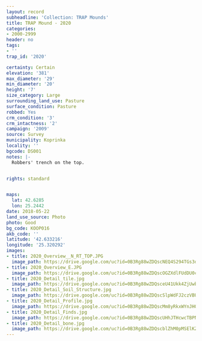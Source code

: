 ```yaml
---
layout: record
subheadline: 'Collection: TRAP Mounds'
title: TRAP Mound - 2020
categories:
- 2000-2999
header: no
tags:
- ''
trap_id: '2020'

certainty: Certain
elevation: '381'
max_diameter: '29'
min_diameter: '20'
height: '7'
size_category: Large
surrounding_land_use: Pasture
surface_condition: Pasture
robbed: Yes
crm_condition: '3'
crm_intactness: '2'
campaign: '2009'
source: Survey
municipality: Koprinka
locality: ''
bgcode: DS001
notes: |-
  Robbers' trench on the top.


rights: standard


maps:
  lat: 42.6285
  lon: 25.2442
date: 2018-05-22
land_use_source: Photo
photo: Good
bg_code: KOOP016
akb_code: ''
latitude: '42.633216'
longitude: '25.320292'
images:
- title: 2020_Overview__N_RT_TOP.JPG
  image_path: https://drive.google.com/uc?id=0B3Rg88wZDQscNEQ4S294TGs3dVk
- title: 2020_Overview_E.JPG
  image_path: https://drive.google.com/uc?id=0B3Rg88wZDQscOGZXdlFUdDU0cms
- title: 2020_Detail_tile.jpg
  image_path: https://drive.google.com/uc?id=0B3Rg88wZDQsceU41Ukk4ZjUwbUU
- title: 2020_Detail_Soil_Structure.jpg
  image_path: https://drive.google.com/uc?id=0B3Rg88wZDQscSlpWdFJ2czVBUEE
- title: 2020_Detail_Profile.jpg
  image_path: https://drive.google.com/uc?id=0B3Rg88wZDQscMm8yRkxWYnJHQkU
- title: 2020_Detail_Finds.jpg
  image_path: https://drive.google.com/uc?id=0B3Rg88wZDQscUHhJTHcwcTBPNmc
- title: 2020_Detail_bone.jpg
  image_path: https://drive.google.com/uc?id=0B3Rg88wZDQscblZhM0pMSElKZjA
---
```


